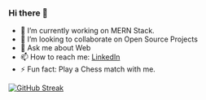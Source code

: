 ### Hi there 👋

- 🔭 I’m currently working on MERN Stack.
- 👯 I’m looking to collaborate on Open Source Projects
- 💬 Ask me about Web
- 📫 How to reach me: [LinkedIn](https://www.linkedin.com/in/zain-kazi-912b84264)
- ⚡ Fun fact: Play a Chess match with me.


[![GitHub Streak](https://streak-stats.demolab.com?user=zainkazi&theme=tokyonight-duo&hide_border=true&date_format=M%20j%5B%2C%20Y%5D)](https://git.io/streak-stats)
